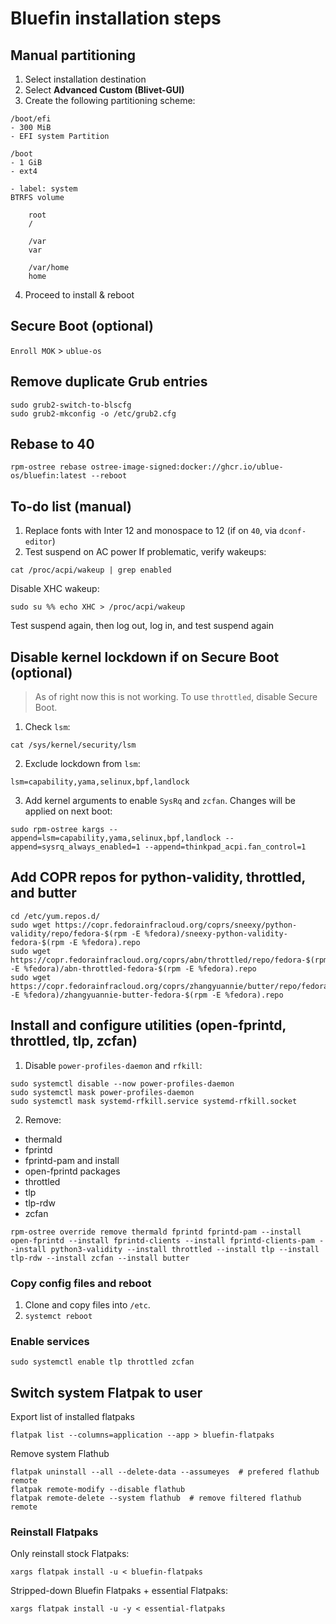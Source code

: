 # Bluefin installation steps

## Manual partitioning

1. Select installation destination
2. Select **Advanced Custom (Blivet-GUI)**
3. Create the following partitioning scheme:
```
/boot/efi
- 300 MiB
- EFI system Partition

/boot
- 1 GiB
- ext4

- label: system
BTRFS volume

	root
	/

	/var
	var

	/var/home
	home
```

4. Proceed to install & reboot

## Secure Boot (optional)

`Enroll MOK` > `ublue-os`

## Remove duplicate Grub entries
```
sudo grub2-switch-to-blscfg
sudo grub2-mkconfig -o /etc/grub2.cfg
```
## Rebase to 40
```
rpm-ostree rebase ostree-image-signed:docker://ghcr.io/ublue-os/bluefin:latest --reboot
```
## To-do list (manual)
1. Replace fonts with Inter 12 and monospace to 12 (if on `40`, via `dconf-editor`)
2. Test suspend on AC power
If problematic, verify wakeups:
```
cat /proc/acpi/wakeup | grep enabled
```
Disable XHC wakeup:
```
sudo su %% echo XHC > /proc/acpi/wakeup
```
Test suspend again, then log out, log in, and test suspend again

## Disable kernel lockdown if on Secure Boot (optional)
> As of right now this is not working. To use `throttled`, disable Secure Boot.
1. Check `lsm`:
```
cat /sys/kernel/security/lsm
```
2. Exclude lockdown from `lsm`:
```
lsm=capability,yama,selinux,bpf,landlock
```
3. Add kernel arguments to enable `SysRq` and `zcfan`. Changes will be applied on next boot:
```
sudo rpm-ostree kargs --append=lsm=capability,yama,selinux,bpf,landlock --append=sysrq_always_enabled=1 --append=thinkpad_acpi.fan_control=1
```
## Add COPR repos for python-validity, throttled, and butter
```
cd /etc/yum.repos.d/
sudo wget https://copr.fedorainfracloud.org/coprs/sneexy/python-validity/repo/fedora-$(rpm -E %fedora)/sneexy-python-validity-fedora-$(rpm -E %fedora).repo
sudo wget https://copr.fedorainfracloud.org/coprs/abn/throttled/repo/fedora-$(rpm -E %fedora)/abn-throttled-fedora-$(rpm -E %fedora).repo
sudo wget https://copr.fedorainfracloud.org/coprs/zhangyuannie/butter/repo/fedora-$(rpm -E %fedora)/zhangyuannie-butter-fedora-$(rpm -E %fedora).repo
```
## Install and configure utilities (open-fprintd, throttled, tlp, zcfan)
1. Disable `power-profiles-daemon` and `rfkill`:
```
sudo systemctl disable --now power-profiles-daemon
sudo systemctl mask power-profiles-daemon
sudo systemctl mask systemd-rfkill.service systemd-rfkill.socket
```
2. Remove:
- thermald
- fprintd
- fprintd-pam
and install
- open-fprintd packages
- throttled
- tlp
- tlp-rdw
- zcfan
```
rpm-ostree override remove thermald fprintd fprintd-pam --install open-fprintd --install fprintd-clients --install fprintd-clients-pam --install python3-validity --install throttled --install tlp --install tlp-rdw --install zcfan --install butter
```
### Copy config files and reboot
1. Clone and copy files into `/etc`.
2. `systemct reboot`
### Enable services
```
sudo systemctl enable tlp throttled zcfan
```
## Switch system Flatpak to user
Export list of installed flatpaks
```
flatpak list --columns=application --app > bluefin-flatpaks
```
Remove system Flathub
```
flatpak uninstall --all --delete-data --assumeyes  # prefered flathub remote
flatpak remote-modify --disable flathub
flatpak remote-delete --system flathub  # remove filtered flathub remote
```
### Reinstall Flatpaks
Only reinstall stock Flatpaks:
```
xargs flatpak install -u < bluefin-flatpaks
```
Stripped-down Bluefin Flatpaks + essential Flatpaks:
```
xargs flatpak install -u -y < essential-flatpaks
